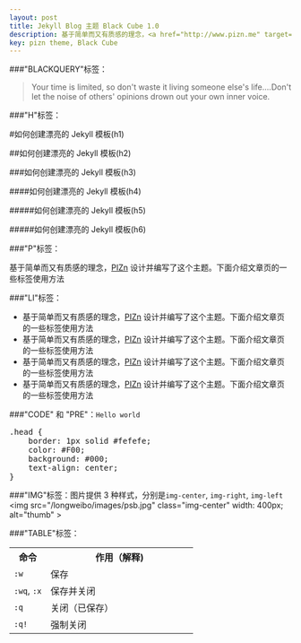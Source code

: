 ```yaml
---
layout: post
title: Jekyll Blog 主题 Black Cube 1.0
description: 基于简单而又有质感的理念，<a href="http://www.pizn.me" target="_blank">PIZn</a> 设计并编写了这个主题。下面介绍文章页的一些标签使用方法。
key: pizn theme, Black Cube
---
```


###"BLACKQUERY"标签：

> Your time is limited, so don't waste it living someone else's life.…Don't let the noise of others' opinions drown out your own inner voice.

###"H"标签：

#如何创建漂亮的 Jekyll 模板(h1)

##如何创建漂亮的 Jekyll 模板(h2)

###如何创建漂亮的 Jekyll 模板(h3)

####如何创建漂亮的 Jekyll 模板(h4)

#####如何创建漂亮的 Jekyll 模板(h5)

#####如何创建漂亮的 Jekyll 模板(h6)

###"P"标签：

基于简单而又有质感的理念，<a href="http://www.pizn.me" target="_blank">PIZn</a> 设计并编写了这个主题。下面介绍文章页的一些标签使用方法

###"LI"标签：

* 基于简单而又有质感的理念，<a href="http://www.pizn.me" target="_blank">PIZn</a> 设计并编写了这个主题。下面介绍文章页的一些标签使用方法
* 基于简单而又有质感的理念，<a href="http://www.pizn.me" target="_blank">PIZn</a> 设计并编写了这个主题。下面介绍文章页的一些标签使用方法
* 基于简单而又有质感的理念，<a href="http://www.pizn.me" target="_blank">PIZn</a> 设计并编写了这个主题。下面介绍文章页的一些标签使用方法
* 基于简单而又有质感的理念，<a href="http://www.pizn.me" target="_blank">PIZn</a> 设计并编写了这个主题。下面介绍文章页的一些标签使用方法

###"CODE" 和 "PRE"：<code class="code">Hello world</code>

<pre>
.head {
	border: 1px solid #fefefe;
	color: #F00;
	background: #000;
	text-align: center;
}
</pre>

###"IMG"标签：图片提供 3 种样式，分别是<code class="code">img-center</code>, <code class="code">img-right</code>, <code class="code">img-left</code>
<img src="/longweibo/images/psb.jpg" class="img-center" width: 400px; alt="thumb" >

###"TABLE"标签：

<table width="100%">
	<tbody>
		<tr>
			<th width="20%">命令</th>
			<th width="80%">作用（解释)</th>
		</tr>
		<tr>
			<td>
				<code class="v-code">:w</code>
			</td>
			<td>保存</td>
		</tr>
		<tr>
			<td>
				<code class="v-code">:wq</code>,
				<code class="v-code">:x</code>
			</td>
			<td>保存并关闭</td>
		</tr>
		<tr>
			<td>
				<code class="v-code">:q</code>
			</td>
			<td>关闭（已保存）</td>
		</tr>
		<tr>
			<td>
				<code class="v-code">:q!</code>
			</td>
			<td>强制关闭</td>
		</tr>
	</tbody>
</table>

